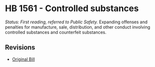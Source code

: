 # HB 1561 - Controlled substances
*Status: First reading, referred to Public Safety.*
Expanding offenses and penalties for manufacture, sale, distribution, and other conduct involving controlled substances and counterfeit substances.

## Revisions
* [Original Bill](1/)